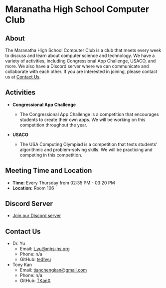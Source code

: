# Maranatha High School Computer Club

## About

The Maranatha High School Computer Club is a club that meets every week to discuss and learn about computer science and technology. We have a variety of activities, including Congressional App Challenge, USACO, and more. We also have a Discord server where we can communicate and collaborate with each other. If you are interested in joining, please contact us at [Contact Us](#contact-us).

## Activities

- **Congressional App Challenge**

  - The Congressional App Challenge is a competition that encourages students to create their own apps. We will be working on this competition throughout the year.

- **USACO**
  - The USA Computing Olympiad is a competition that tests students' algorithmic and problem-solving skills. We will be practicing and competing in this competition.

## Meeting Time and Location

- **Time:** Every Thursday from 02:35 PM - 03:20 PM
- **Location:** Room 106

## Discord Server

- [Join our Discord server](https://discord.gg/reNDecxJ9Q)

## Contact Us

- Dr. Yu
  - Email: [t_yu@mhs-hs.org](mailto:t_yu@mhs-hs.org)
  - Phone: n/a
  - GitHub: [tedhyu](https://github.com/tedhyu)
- Tony Kan
  - Email: [tianchengkan@gmail.com](mailto:tianchengkan@gmail.com)
  - Phone: n/a
  - GitHub: [TKanX](https://github.com/TKanX)
